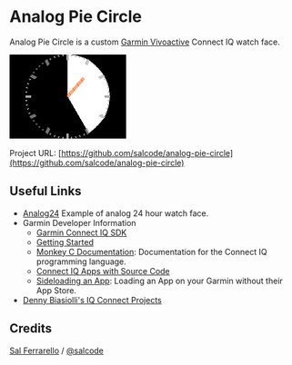 # Analog Pie Circle

Analog Pie Circle is a custom [Garmin Vivoactive](http://amzn.to/2o8swED) Connect IQ watch face.

![Playground](screenshots/analog-pie-circle-screenshot.png)

Project URL: [https://github.com/salcode/analog-pie-circle](https://github.com/salcode/analog-pie-circle)

## Useful Links

- [Analog24](https://github.com/sparksp/Analog24) Example of analog 24 hour watch face.
- Garmin Developer Information
	- [Garmin Connect IQ SDK](https://developer.garmin.com/downloads/connect-iq/monkey-c/doc/_index.html)
	- [Getting Started](https://developer.garmin.com/connect-iq/programmers-guide/getting-started/)
	- [Monkey C Documentation](https://developer.garmin.com/downloads/connect-iq/monkey-c/doc/_index.html): Documentation for the Connect IQ programming language.
	- [Connect IQ Apps with Source Code](http://starttorun.info/connect-iq-apps-with-source-code/)
    - [Sideloading an App](https://developer.garmin.com/connect-iq/programmers-guide/getting-started/#sideloadinganapp): Loading an App on your Garmin without their App Store.
- [Denny Biasiolli's IQ Connect Projects](https://github.com/dennybiasiolli/garmin-connect-iq)

## Credits

[Sal Ferrarello](https://salferrarello.com/) / [@salcode](https://twitter.com/salcode)

